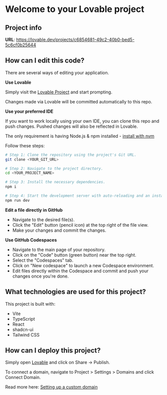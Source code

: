 # Welcome to your Lovable project

## Project info

**URL**: https://lovable.dev/projects/c6854681-49c2-40b0-bed5-5c6cf0b25644

## How can I edit this code?

There are several ways of editing your application.

**Use Lovable**

Simply visit the [Lovable Project](https://lovable.dev/projects/c6854681-49c2-40b0-bed5-5c6cf0b25644) and start prompting.

Changes made via Lovable will be committed automatically to this repo.

**Use your preferred IDE**

If you want to work locally using your own IDE, you can clone this repo and push changes. Pushed changes will also be reflected in Lovable.

The only requirement is having Node.js & npm installed - [install with nvm](https://github.com/nvm-sh/nvm#installing-and-updating)

Follow these steps:

```sh
# Step 1: Clone the repository using the project's Git URL.
git clone <YOUR_GIT_URL>

# Step 2: Navigate to the project directory.
cd <YOUR_PROJECT_NAME>

# Step 3: Install the necessary dependencies.
npm i

# Step 4: Start the development server with auto-reloading and an instant preview.
npm run dev
```

**Edit a file directly in GitHub**

- Navigate to the desired file(s).
- Click the "Edit" button (pencil icon) at the top right of the file view.
- Make your changes and commit the changes.

**Use GitHub Codespaces**

- Navigate to the main page of your repository.
- Click on the "Code" button (green button) near the top right.
- Select the "Codespaces" tab.
- Click on "New codespace" to launch a new Codespace environment.
- Edit files directly within the Codespace and commit and push your changes once you're done.

## What technologies are used for this project?

This project is built with:

- Vite
- TypeScript
- React
- shadcn-ui
- Tailwind CSS

## How can I deploy this project?

Simply open [Lovable](https://lovable.dev/projects/c6854681-49c2-40b0-bed5-5c6cf0b25644) and click on Share -> Publish.





To connect a domain, navigate to Project > Settings > Domains and click Connect Domain.

Read more here: [Setting up a custom domain](https://docs.lovable.dev/features/custom-domain#custom-domain) 


